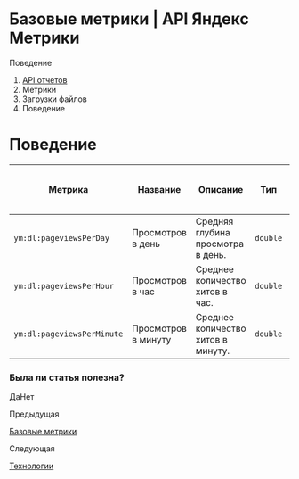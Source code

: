 # Базовые метрики | API Яндекс Метрики

Поведение

  1. [API отчетов](../../index.md)
  2. Метрики
  3. Загрузки файлов
  4. Поведение

# Поведение

**Метрика** |  **Название** |  **Описание** |  **Тип** |  **Возможность фильтрации** |  **Минимальная дата для создания отчета**  
---|---|---|---|---|---  
`ym:dl:pageviewsPerDay` |  Просмотров в день |  Средняя глубина просмотра в день. |  `double` |  есть |  2013-06-19  
`ym:dl:pageviewsPerHour` |  Просмотров в час |  Среднее количество хитов в час. |  `double` |  есть |  2013-06-19  
`ym:dl:pageviewsPerMinute` |  Просмотров в минуту |  Среднее количество хитов в минуту. |  `double` |  есть |  2013-06-19  
  
### Была ли статья полезна?

ДаНет

Предыдущая

[Базовые метрики](basic.md)

Следующая

[Технологии](tech.md)